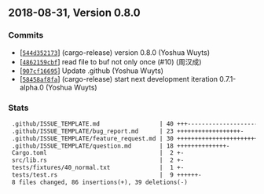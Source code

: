 ## 2018-08-31, Version 0.8.0
### Commits
- [[`544d352173`](https://github.com/datrs/memory-pager/commit/544d352173ad55e417b4a3db6b1543ee8f00ab5d)] (cargo-release) version 0.8.0 (Yoshua Wuyts)
- [[`4862159cbf`](https://github.com/datrs/memory-pager/commit/4862159cbff71e5183af87b2d2fec13d79a88f91)] read file to buf not only once (#10) (周汉成)
- [[`907cf16695`](https://github.com/datrs/memory-pager/commit/907cf16695fbba2b4a472c72e484d41fd2bcff41)] Update .github (Yoshua Wuyts)
- [[`58458af8fa`](https://github.com/datrs/memory-pager/commit/58458af8fa3fce2f413539ee90b9830942baa8ce)] (cargo-release) start next development iteration 0.7.1-alpha.0 (Yoshua Wuyts)

### Stats
```diff
 .github/ISSUE_TEMPLATE.md                 | 40 +++-----------------------------
 .github/ISSUE_TEMPLATE/bug_report.md      | 23 ++++++++++++++++++-
 .github/ISSUE_TEMPLATE/feature_request.md | 30 ++++++++++++++++++++++++-
 .github/ISSUE_TEMPLATE/question.md        | 18 ++++++++++++++-
 Cargo.toml                                |  2 +-
 src/lib.rs                                |  2 +-
 tests/fixtures/40_normal.txt              |  1 +-
 tests/test.rs                             |  9 ++++++-
 8 files changed, 86 insertions(+), 39 deletions(-)
```


